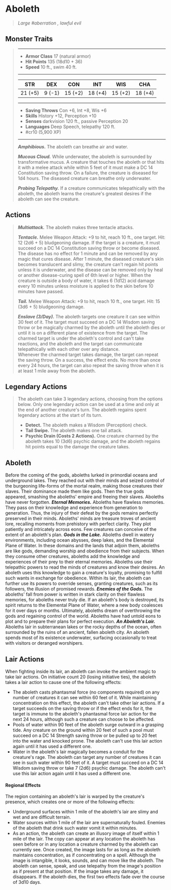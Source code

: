 # Aboleth
>*Large #aberration , lawful evil*
## Monster Traits
>___
>- **Armor Class** 17 (natural armor)
>- **Hit Points** 135 (18d10 + 36)
>- **Speed** 10 ft., swim 40 ft.
>___
>|STR|DEX|CON|INT|WIS|CHA|
>|:---:|:---:|:---:|:---:|:---:|:---:|
>|21 (+5)|9 (-1)|15 (+2)|18 (+4)|15 (+2)|18 (+4)|
>___
>- **Saving Throws** Con +6, Int +8, Wis +6
>- **Skills** History +12, Perception +10
>- **Senses** darkvision 120 ft., passive Perception 20
>- **Languages** Deep Speech, telepathy 120 ft.
>- #cr10 (5,900 XP)
>___
>***Amphibious.*** The aboleth can breathe air and water.  
>
>***Mucous Cloud.*** While underwater, the aboleth is surrounded by transformative mucus. A creature that touches the aboleth or that hits it with a melee attack while within 5 feet of it must make a DC 14 Constitution saving throw. On a failure, the creature is diseased for 1d4 hours. The diseased creature can breathe only underwater.  
>
>***Probing Telepathy.*** If a creature communicates telepathically with the aboleth, the aboleth learns the creature's greatest desires if the aboleth can see the creature.  
>
## Actions
>***Multiattack.*** The aboleth makes three tentacle attacks.  
>
>***Tentacle.*** Melee Weapon Attack: +9 to hit, reach 10 ft., one target. Hit: 12 (2d6 + 5) bludgeoning damage. If the target is a creature, it must succeed on a DC 14 Constitution saving throw or become diseased. The disease has no effect for 1 minute and can be removed by any magic that cures disease. After 1 minute, the diseased creature's skin becomes translucent and slimy, the creature can't regain hit points unless it is underwater, and the disease can be removed only by heal or another disease-curing spell of 6th level or higher. When the creature is outside a body of water, it takes 6 (1d12) acid damage every 10 minutes unless moisture is applied to the skin before 10 minutes have passed.  
>
>***Tail.*** Melee Weapon Attack: +9 to hit, reach 10 ft., one target. Hit: 15 (3d6 + 5) bludgeoning damage.  
>
>***Enslave (3/Day).*** The aboleth targets one creature it can see within 30 feet of it. The target must succeed on a DC 14 Wisdom saving throw or be magically charmed by the aboleth until the aboleth dies or until it is on a different plane of existence from the target. The charmed target is under the aboleth's control and can't take reactions, and the aboleth and the target can communicate telepathically with each other over any distance.  
>Whenever the charmed target takes damage, the target can repeat the saving throw. On a success, the effect ends. No more than once every 24 hours, the target can also repeat the saving throw when it is at least 1 mile away from the aboleth.  
>
## Legendary Actions
>The aboleth can take 3 legendary actions, choosing from the options below. Only one legendary action can be used at a time and only at the end of another creature's turn. The aboleth regains spent legendary actions at the start of its turn.
>
>- **Detect.** The aboleth makes a Wisdom (Perception) check.
>- **Tail Swipe.** The aboleth makes one tail attack.
>- **Psychic Drain (Costs 2 Actions).** One creature charmed by the aboleth takes 10 (3d6) psychic damage, and the aboleth regains hit points equal to the damage the creature takes.
## Aboleth
Before the coming of the gods, aboleths lurked in primordial oceans and underground lakes. They reached out with their minds and seized control of the burgeoning life-forms of the mortal realm, making those creatures their slaves. Their dominance made them like gods. Then the true gods appeared, smashing the aboleths' empire and freeing their slaves. Aboleths have never forgotten.
***Eternal Memories.*** Aboleths have flawless memories. They pass on their knowledge and experience from generation to generation. Thus, the injury of their defeat by the gods remains perfectly preserved in their minds.
Aboleths' minds are treasure troves of ancient lore, recalling moments from prehistory with perfect clarity. They plot patiently and intricately across eons. Few creatures can conceive of the extent of an aboleth's plan.
***Gods in the Lake.***  Aboleths dwell in watery environments, including ocean abysses, deep lakes, and the Elemental Plane of Water. In these domains and the lands that adjoin them, aboleths are like gods, demanding worship and obedience from their subjects. When they consume other creatures, aboleths add the knowledge and experiences of their prey to their eternal memories. Aboleths use their telepathic powers to read the minds of creatures and know their desires. An aboleth uses this knowledge to gain a creature's loyalty, promising to fulfill such wants in exchange for obedience. Within its lair, the aboleth can further use its powers to override senses, granting creatures, such as its followers, the illusion of promised rewards.
***Enemies of the Gods.*** The aboleths' fall from power is written in stark clarity on their flawless memories, for aboleths never truly die. If an aboleth's body is destroyed, its spirit returns to the Elemental Plane of Water, where a new body coalesces for it over days or months.
Ultimately, aboleths dream of overthrowing the gods and regaining control of the world. Aboleths have had untold eons to plot and to prepare their plans for perfect execution.
***An Aboleth's Lair.*** Aboleths lair in subterranean lakes or the rocky depths of the ocean, often surrounded by the ruins of an ancient, fallen aboleth city. An aboleth spends most of its existence underwater, surfacing occasionally to treat with visitors or deranged worshipers.
## Lair Actions
When fighting inside its lair, an aboleth can invoke the ambient magic to take lair actions. On initiative count 20 (losing initiative ties), the aboleth takes a lair action to cause one of the following effects:
- The aboleth casts phantasmal force (no components required) on any number of creatures it can see within 60 feet of it. While maintaining concentration on this effect, the aboleth can't take other lair actions. If a target succeeds on the saving throw or if the effect ends for it, the target is immune to the aboleth's phantasmal force lair action for the next 24 hours, although such a creature can choose to be affected.
- Pools of water within 90 feet of the aboleth surge outward in a grasping tide. Any creature on the ground within 20 feet of such a pool must succeed on a DC 14 Strength saving throw or be pulled up to 20 feet into the water and knocked prone. The aboleth can't use this lair action again until it has used a different one.
- Water in the aboleth's lair magically becomes a conduit for the creature's rage. The aboleth can target any number of creatures it can see in such water within 90 feet of it. A target must succeed on a DC 14 Wisdom saving throw or take 7 (2d6) psychic damage. The aboleth can't use this lair action again until it has used a different one.
#### Regional Effects
The region containing an aboleth's lair is warped by the creature's presence, which creates one or more of the following effects:
- Underground surfaces within 1 mile of the aboleth's lair are slimy and wet and are difficult terrain.
- Water sources within 1 mile of the lair are supernaturally fouled. Enemies of the aboleth that drink such water vomit it within minutes.
- As an action, the aboleth can create an illusory image of itself within 1 mile of the lair. The copy can appear at any location the aboleth has seen before or in any location a creature charmed by the aboleth can currently see. Once created, the image lasts for as long as the aboleth maintains concentration, as if concentrating on a spell. Although the image is intangible, it looks, sounds, and can move like the aboleth. The aboleth can sense, speak, and use telepathy from the image's position as if present at that position. If the image takes any damage, it disappears.
If the aboleth dies, the first two effects fade over the course of 3d10 days.